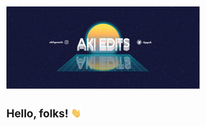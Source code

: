 # ![header](https://github.com/hippyaki/hippyaki/raw/main/icon/finalChannelArtAkiEdits-2v2.png)


# Hello, folks! <img src="https://github.com/hippyaki/hippyaki/raw/main/icon/hello.gif" width="30px">


